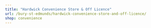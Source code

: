 ```yaml
---
title: "Hardwick Convenience Store & Off Licence"
url: /bury-st-edmunds/hardwick-convenience-store-and-off-licence/
shop: convenience
---
```

